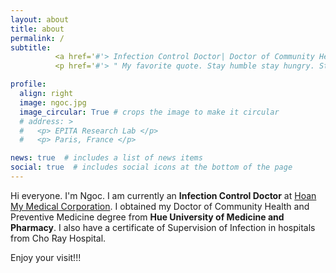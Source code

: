 ```yaml
---
layout: about
title: about
permalink: /
subtitle: 
          <a href='#'> Infection Control Doctor| Doctor of Community Health and Preventive Medicine. </a> 
          <p href='#'> " My favorite quote. Stay humble stay hungry. Steve Jobs" </p> 

profile:
  align: right
  image: ngoc.jpg
  image_circular: True # crops the image to make it circular
  # address: >
  #   <p> EPITA Research Lab </p>
  #   <p> Paris, France </p>

news: true  # includes a list of news items
social: true  # includes social icons at the bottom of the page
---
```


Hi everyone. I'm Ngoc. I am currently an <b>Infection Control Doctor</b> at [Hoan My Medical Corporation](https://www.hoanmysaigon.com/).
I obtained my Doctor of Community Health and Preventive Medicine degree from <b>Hue University of Medicine and Pharmacy</b>. I also have a certificate of Supervision of Infection in hospitals from Cho Ray Hospital.

Enjoy your visit!!!

<!-- My primary research interests are computer vision and artificial intelligent. 
I'm working in the intersection of medical imaging, remote sensing, computer vision and machine learning. 
In particular, I am interested in learning topological/geometric representations for deep image understanding, learning with imperfect data and experiencing with transformer-based models. -->

<!-- This is random code. Change.
Write your biography here. Tell the world about yourself. Link to your favorite [subreddit](http://reddit.com). You can put a picture in, too. The code is already in, just name your picture `prof_pic.jpg` and put it in the `img/` folder.

Put your address / P.O. box / other info right below your picture. You can also disable any these elements by editing `profile` property of the YAML header of your `_pages/about.md`. Edit `_bibliography/papers.bib` and Jekyll will render your [publications page](/al-folio/publications/) automatically.

Link to your social media connections, too. This theme is set up to use [Font Awesome icons](http://fortawesome.github.io/Font-Awesome/) and [Academicons](https://jpswalsh.github.io/academicons/), like the ones below. Add your Facebook, Twitter, LinkedIn, Google Scholar, or just disable all of them. -->
